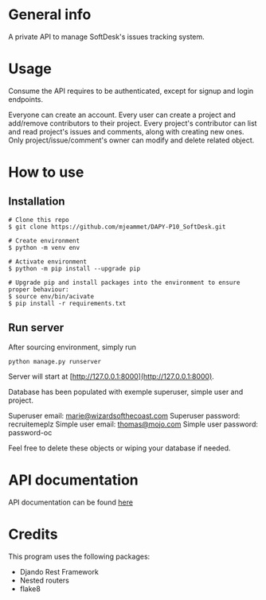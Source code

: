# General info

A private API to manage SoftDesk's issues tracking system. 

# Usage

Consume the API requires to be authenticated, except for signup and login endpoints.

Everyone can create an account.
Every user can create a project and add/remove contributors to their project.
Every project's contributor can list and read project's issues and comments, along with creating new ones.
Only project/issue/comment's owner can modify and delete related object.

# How to use

## Installation

```
# Clone this repo
$ git clone https://github.com/mjeammet/DAPY-P10_SoftDesk.git

# Create environment
$ python -m venv env

# Activate environment
$ python -m pip install --upgrade pip

# Upgrade pip and install packages into the environment to ensure proper behaviour:
$ source env/bin/acivate
$ pip install -r requirements.txt
```

## Run server

After sourcing environment, simply run
```
python manage.py runserver
```

Server will start at [http://127.0.0.1:8000](http://127.0.0.1:8000).

Database has been populated with exemple superuser, simple user and project. 

Superuser email: marie@wizardsofthecoast.com
Superuser password: recruitemeplz
Simple user email: thomas@mojo.com
Simple user password: password-oc

Feel free to delete these objects or wiping your database if needed.

# API documentation 

API documentation can be found [here](here)

# Credits

This program uses the following packages:
- Djando Rest Framework
- Nested routers
- flake8

